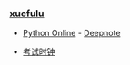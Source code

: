 ### **[xuefulu](http://xuefulu.com/)**

+ [Python Online](https://lightly.teamcode.com/login) - [Deepnote](https://deepnote.com/sign-in)

+ [考试时钟](http://508cst.gcu.edu.cn/clock/)
